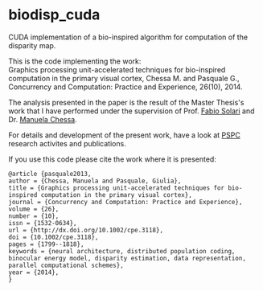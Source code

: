 # biodisp_cuda
CUDA implementation of a bio-inspired algorithm for computation of the disparity map.

This is the code implementing the work:<br>
Graphics processing unit-accelerated techniques for bio-inspired computation in the primary visual cortex, Chessa M. and Pasquale G., Concurrency and Computation: Practice and Experience, 26(10), 2014.

The analysis presented in the paper is the result of the Master Thesis's work that I have performed under the supervision of Prof. [Fabio Solari](https://sites.google.com/site/fabiosolarifs/home) and Dr. [Manuela Chessa](http://www.dibris.unige.it/chessa-manuela).
<br>

For details and development of the present work, have a look at [PSPC](http://www.pspc.unige.it/Research/index.html) research activites and publications.

If you use this code please cite the work where it is presented:

    @article {pasquale2013,
    author = {Chessa, Manuela and Pasquale, Giulia},
    title = {Graphics processing unit-accelerated techniques for bio-inspired computation in the primary visual cortex},
    journal = {Concurrency and Computation: Practice and Experience},
    volume = {26},
    number = {10},
    issn = {1532-0634},
    url = {http://dx.doi.org/10.1002/cpe.3118},
    doi = {10.1002/cpe.3118},
    pages = {1799--1818},
    keywords = {neural architecture, distributed population coding, binocular energy model, disparity estimation, data representation, parallel computational schemes},
    year = {2014},
    }
